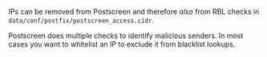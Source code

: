 IPs can be removed from Postscreen and therefore _also_ from RBL checks in `data/conf/postfix/postscreen_access.cidr`.

Postscreen does multiple checks to identify malicious senders. In most cases you want to whitelist an IP to exclude it from blacklist lookups.
